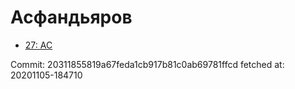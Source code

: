 # Асфандьяров
- [27: AC](27.md)

Commit: 20311855819a67feda1cb917b81c0ab69781ffcd
 fetched at: 20201105-184710
